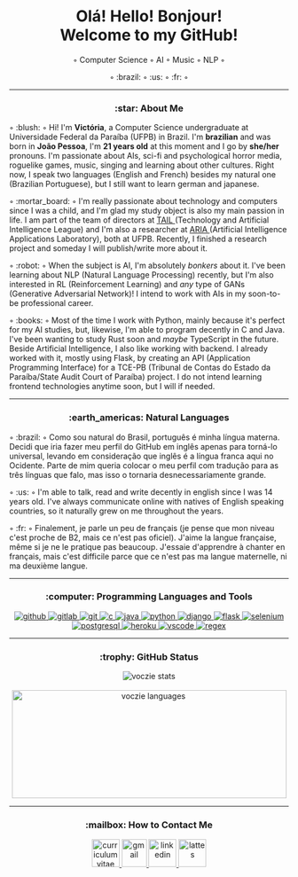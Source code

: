 <h1 align="center"/> Olá! Hello! Bonjour! <br> Welcome to my GitHub! </h1>
<p align="center"/>◦ Computer Science ◦ AI ◦ Music ◦ NLP ◦</p>
<p align="center"/>◦ :brazil: ◦ :us: ◦ :fr: ◦</p>
<hr>

<h3 align="center"/> :star: About Me </h3>

<p align="left"/> ◦ :blush: ◦ Hi! I'm <b/>Victória</b>, a Computer Science undergraduate at Universidade Federal da Paraíba (UFPB) in Brazil. 
I'm <b/>brazilian</b> and was born in <b/>João Pessoa</b>, I'm <b/>21 years old</b> at this moment and I go by <b/>she/her</b> pronouns. I'm passionate about AIs, sci-fi and psychological horror media, roguelike games, music, singing and learning about other cultures. Right now, I speak two languages (English and French) besides my natural one (Brazilian Portuguese), but I still want to learn german and japanese. </p>

<p align="left"/> ◦ :mortar_board: ◦ I'm really passionate about technology and computers since I was a child, and I'm glad my study object is also my main passion in life. I am part of the team of directors at <a href="https://www.linkedin.com/company/tailufpb/"/> TAIL </a> (Technology and Artificial Intelligence League) 
and I'm also a researcher at <a href="https://aria.ci.ufpb.br"/> ARIA </a> (Artificial Intelligence Applications Laboratory), both at UFPB. Recently, I finished a research project and someday I will publish/write more about it. </p>

<p align="left"/> ◦ :robot: ◦ When the subject is AI, I'm absolutely <i/> bonkers </i> about it. I've been learning about NLP (Natural Language Processing) recently, but I'm also interested in RL (Reinforcement Learning) and <i/> any </i> type of GANs (Generative Adversarial Network)!  I intend to work with AIs in my soon-to-be professional career. </p>

<p align="left"/> ◦ :books: ◦ Most of the time I work with Python, mainly because it's perfect for my AI studies, but, likewise, I'm able to program decently in C and Java. I've been wanting to study Rust soon and <i/> maybe </i> TypeScript in the future. Beside Artificial Intelligence, I also like working with backend. I already worked with it, mostly using Flask, by creating an API (Application Programming Interface) for a TCE-PB (Tribunal de Contas do Estado da Paraíba/State Audit Court of Paraíba) project. I do not intend learning frontend technologies anytime soon, but I will if needed. </p>

<hr>

<h3 align="center"/> :earth_americas: Natural Languages </h3>

<p align="left"/> ◦ :brazil: ◦ Como sou natural do Brasil, português é minha língua materna. Decidi que iria fazer meu perfil do GitHub em inglês apenas para torná-lo universal, levando em consideração que inglês é a língua franca aqui no Ocidente. Parte de mim queria colocar o meu perfil com tradução para as três línguas que falo, mas isso o tornaria desnecessariamente grande. </p>

<p align="left"/> ◦ :us: ◦ I'm able to talk, read and write decently in english since I was 14 years old. I've always communicate online with natives of English speaking countries, so it naturally grew on me throughout the years. </p>

<p align "left"/> ◦ :fr: ◦ Finalement, je parle un peu de français (je pense que mon niveau c'est proche de B2, mais ce n'est pas oficiel). J'aime la langue française, même si je ne le pratique pas beaucoup. J'essaie d'apprendre à chanter en français, mais c'est difficile parce que ce n'est pas ma langue maternelle, ni ma deuxième langue. </p>

<hr>

<h3 align="center"/> :computer: Programming Languages and Tools </h3>

<p align="center"/>
<a href="https://www.github.com" target="_blank" rel="noreferrer"/> <img src="https://skillicons.dev/icons?i=github" alt="github"/> </a>
<a href="https://about.gitlab.com" target="_blank" rel="noreferrer"/> <img src="https://skillicons.dev/icons?i=gitlab" alt="gitlab"/> </a>
<a href="https://git-scm.com/" target="_blank" rel="noreferrer"/> <img src="https://skillicons.dev/icons?i=git" alt="git"/> </a> 
<a href="https://www.cprogramming.com/" target="_blank" rel="noreferrer"/> <img src="https://skillicons.dev/icons?i=c" alt="c"/> </a> 
<a href="https://www.java.com" target="_blank" rel="noreferrer"/> <img src="https://skillicons.dev/icons?i=java" alt="java"/> </a> 
<a href="https://www.python.org" target="_blank" rel="noreferrer"/> <img src="https://skillicons.dev/icons?i=py" alt="python"/> </a> 
<a href="https://www.djangoproject.com/" target="_blank" rel="noreferrer"/> <img src="https://skillicons.dev/icons?i=django" alt="django"/> </a>
<a href="https://flask.palletsprojects.com/" target="_blank" rel="noreferrer"/> <img src="https://skillicons.dev/icons?i=flask" alt="flask" /> </a> 
<a href="https://www.selenium.dev" target="_blank" rel="noreferrer"/> <img src="https://skillicons.dev/icons?i=selenium" alt="selenium"/> </a>
<a href="https://www.postgresql.org" target="_blank" rel="noreferrer"/> <img src="https://skillicons.dev/icons?i=postgres" alt="postgresql"/> </a> 
<a href="https://heroku.com" target="_blank" rel="noreferrer"/> <img src="https://skillicons.dev/icons?i=heroku" alt="heroku"/> </a>
<a href="https://code.visualstudio.com" target="_blank" rel="noreferrer"/> <img src="https://skillicons.dev/icons?i=vscode" alt="vscode"/> </a>
<a href="https://regexr.com" target="_blank" rel="noreferrer"/> <img src="https://skillicons.dev/icons?i=regex" alt="regex"/> </a>


<hr>

<h3 align="center"/> :trophy: GitHub Status </h3>

<p align="center"> 
<img align="center" src="https://voczie-vercel-voczie.vercel.app/api?username=voczie&count_private=true&show_icons=true&theme=dark" alt="voczie stats"/>
<br><br>
<img align="center" src="https://voczie-vercel-voczie.vercel.app/api/top-langs/?username=voczie&layout=compact&theme=dark" alt="voczie languages" width="495" height="195"/> </p>

<hr>

<h3 align="center"/> :mailbox: How to Contact Me </h3>

<p align="center"/>
<a href="https://www.canva.com/design/DAFMVnL8cTs/uDCepom0xhnNAqsNZkfKOQ/view?utm_content=DAFMVnL8cTs&utm_campaign=designshare&utm_medium=link2&utm_source=sharebutton" target="_blank" rel="noreferrer"/> <img src="https://www.svgrepo.com/show/281753/curriculum.svg" alt="curriculum vitae" width="50" height="50"/> </a>
<a href="https://mail.google.com/mail/?view=cm&fs=1&to=maria.grisi@academico.ufpb.br" target="_blank" rel="noreferrer"/> <img src="https://upload.wikimedia.org/wikipedia/commons/7/7e/Gmail_icon_%282020%29.svg" alt="gmail" width="45" height="50"/> </a> 
<a href="https://www.linkedin.com/in/victoria-grisi" target="_blank" rel="noreferrer"/> <img src="https://files.brandlogos.net/svg/PjKl3aKXeF/linkedin-logo-59098z38_brandlogos.net.svg" alt="linkedin" width="50" height="50" /> </a> 
<a href="http://lattes.cnpq.br/1262251001323024" target="_blank" rel="noreferrer"/> <img src="https://www.svgrepo.com/show/228345/job-search-search.svg" alt="lattes" width="50" height="50"/> </a> 
</p>
